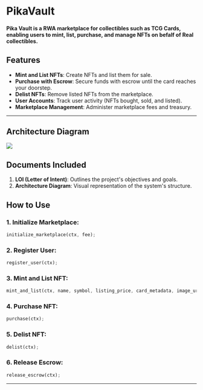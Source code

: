 # PikaVault 
#### Pika Vault is a RWA marketplace for collectibles such as TCG Cards, enabling users to mint, list, purchase, and manage NFTs on befalf of Real collectibles. 


## Features

- **Mint and List NFTs**: Create NFTs and list them for sale.
- **Purchase with Escrow**: Secure funds with escrow until the card reaches your doorstep.
- **Delist NFTs**: Remove listed NFTs from the marketplace.
- **User Accounts**: Track user activity (NFTs bought, sold, and listed).
- **Marketplace Management**: Administer marketplace fees and treasury.

---

<!-- ## Project Structure

```
src
├── constants.rs          # Constants used across the program
├── error.rs              # Custom error definitions
├── instructions          # Core logic for marketplace operations
│   ├── initialize.rs     # Initialize the marketplace
│   ├── register_user.rs  # Register user accounts
│   ├── list.rs           # Mint and list NFTs
│   ├── delist.rs         # Delist NFTs
│   ├── purchase.rs       # Purchase NFTs with escrow
│   └── release.rs        # Release escrow funds
├── state                 # Data structures for accounts
│   ├── marketplace.rs    # Marketplace metadata
│   ├── user_account.rs   # User account data
│   ├── lisitngs.rs       # NFT listing details
│   └── escrow.rs         # Escrow account for transactions
└── lib.rs                # Entry point of the program
```

--- -->

## Architecture Diagram

<img src="https://cdn.edaquest.com/Arch%20Diagram%20(2).png" />



## Documents Included

1. <a src="https://cdn.edaquest.com/Arch%20Diagram%20(17).pdf">**LOI (Letter of Intent)**</a>: Outlines the project's objectives and goals.
2. <a src="https://cdn.edaquest.com/Sam%20-%20Capstone%20Letter%20Of%20Intent%20.pdf">**Architecture Diagram**</a>: Visual representation of the system's structure.


## How to Use

### 1. Initialize Marketplace:

```rust
initialize_marketplace(ctx, fee);
```


### 2. Register User:

```rust
register_user(ctx);
```


### 3. Mint and List NFT:

```rust
mint_and_list(ctx, name, symbol, listing_price, card_metadata, image_url);
```


### 4. Purchase NFT:

```rust
purchase(ctx);
```


### 5. Delist NFT:

```rust
delist(ctx);
```


### 6. Release Escrow:

```rust
release_escrow(ctx);
```

---
